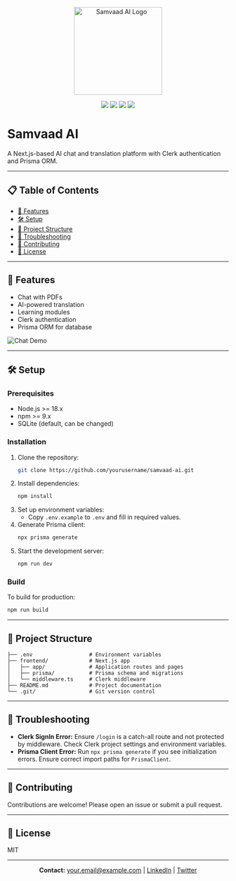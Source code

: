 <p align="center">
  <img src="https://raw.githubusercontent.com/yourusername/samvaad-ai/main/assets/logo.png" alt="Samvaad AI Logo" width="200"/>
</p>

<p align="center">
  <a href="https://img.shields.io/badge/build-passing-brightgreen"><img src="https://img.shields.io/badge/build-passing-brightgreen"/></a>
  <a href="https://img.shields.io/badge/license-MIT-blue"><img src="https://img.shields.io/badge/license-MIT-blue"/></a>
  <a href="https://img.shields.io/badge/Next.js-14-blue"><img src="https://img.shields.io/badge/Next.js-14-blue"/></a>
  <a href="https://img.shields.io/badge/Prisma-ORM-green"><img src="https://img.shields.io/badge/Prisma-ORM-green"/></a>
</p>

# Samvaad AI

A Next.js-based AI chat and translation platform with Clerk authentication and Prisma ORM.

---

## 📋 Table of Contents
- [🚀 Features](#-features)
- [🛠️ Setup](#-setup)
- [📁 Project Structure](#-project-structure)
- [🐞 Troubleshooting](#-troubleshooting)
- [🤝 Contributing](#-contributing)
- [📜 License](#-license)

---

## 🚀 Features
- Chat with PDFs
- AI-powered translation
- Learning modules
- Clerk authentication
- Prisma ORM for database

![Chat Demo](https://raw.githubusercontent.com/yourusername/samvaad-ai/main/assets/demo.gif)

---

## 🛠️ Setup
### Prerequisites
- Node.js >= 18.x
- npm >= 9.x
- SQLite (default, can be changed)

### Installation
1. Clone the repository:
   ```bash
   git clone https://github.com/yourusername/samvaad-ai.git
   ```
2. Install dependencies:
   ```bash
   npm install
   ```
3. Set up environment variables:
   - Copy `.env.example` to `.env` and fill in required values.
4. Generate Prisma client:
   ```bash
   npx prisma generate
   ```
5. Start the development server:
   ```bash
   npm run dev
   ```

### Build
To build for production:
```bash
npm run build
```

---

## 📁 Project Structure
```
├── .env                  # Environment variables
├── frontend/             # Next.js app
│   ├── app/              # Application routes and pages
│   ├── prisma/           # Prisma schema and migrations
│   └── middleware.ts     # Clerk middleware
├── README.md             # Project documentation
└── .git/                 # Git version control
```

---

## 🐞 Troubleshooting
- **Clerk SignIn Error:** Ensure `/login` is a catch-all route and not protected by middleware. Check Clerk project settings and environment variables.
- **Prisma Client Error:** Run `npx prisma generate` if you see initialization errors. Ensure correct import paths for `PrismaClient`.

---

## 🤝 Contributing
Contributions are welcome! Please open an issue or submit a pull request.

---

## 📜 License
MIT

---

<p align="center">
  <b>Contact:</b> <a href="mailto:your.email@example.com">your.email@example.com</a> | <a href="https://linkedin.com/in/yourprofile">LinkedIn</a> | <a href="https://twitter.com/yourprofile">Twitter</a>
</p>